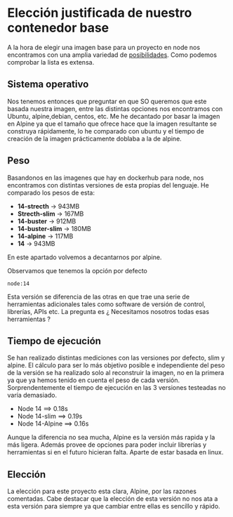 # Elección justificada de nuestro contenedor base

A la hora de elegir una imagen base para un proyecto en node nos encontramos con una amplia variedad de [posibilidades](https://hub.docker.com/_/node). Como podemos comprobar la lista es extensa.

## Sistema operativo
Nos tenemos entonces que preguntar en que SO queremos que este basada nuestra imagen, entre las distintas opciones nos encontramos con Ubuntu, alpine,debian, centos, etc. Me he decantado por basar la imagen en Alpine ya que el tamaño que ofrece hace que la imagen resultante se construya rápidamente, lo he comparado con ubuntu y el tiempo de creación de la imagen prácticamente doblaba a la de alpine.

## Peso
Basandonos en las imagenes que hay en dockerhub para node, nos encontramos con distintas versiones de esta propias del lenguaje. He comparado los pesos de esta:

 + **14-strecth** -> 943MB
 + **Strecth-slim** -> 167MB
 + **14-buster** -> 912MB
 + **14-buster-slim** -> 180MB
 + **14-alpine** -> 117MB
 + **14** -> 943MB

En este apartado volvemos a decantarnos por alpine.

Observamos que tenemos la opción por defecto

    node:14 

Esta versión se diferencia de las otras en que trae una serie de herramientas adicionales tales como software de versión de control, librerías, APIs etc. La pregunta es 
¿ Necesitamos nosotros todas esas herramientas ?

## Tiempo de ejecución
Se han realizado distintas mediciones con las versiones por defecto, slim y alpine. El cálculo para ser lo más objetivo posible e independiente del peso de la versión se ha realizado solo al reconstruir la imagen, no en la primera ya que ya hemos tenido en cuenta el peso de cada versión. Sorprendentemente el tiempo de ejecución en las 3 versiones testeadas no varía demasiado.

* Node 14   ==> 0.18s
* Node 14-slim ==> 0.19s
* Node 14-Alpine ==> 0.16s

Aunque la diferencia no sea mucha, Alpine es la versión más rapida y la más ligera. Además provee de opciones para poder incluir librerías y herramientas si en el futuro hicieran falta. Aparte de estar basada en linux. 

## Elección
La elección para este proyecto esta clara, Alpine, por las razones comentadas. 
Cabe destacar que la elección de esta versión no nos ata a esta versión para siempre ya que cambiar entre ellas es sencillo y rápido.
